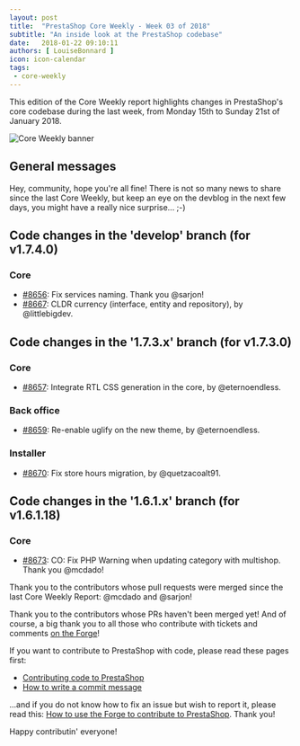 ```yaml
---
layout: post
title:  "PrestaShop Core Weekly - Week 03 of 2018"
subtitle: "An inside look at the PrestaShop codebase"
date:   2018-01-22 09:10:11
authors: [ LouiseBonnard ]
icon: icon-calendar
tags:
 - core-weekly
---
```


This edition of the Core Weekly report highlights changes in PrestaShop's core codebase during the last week, from Monday 15th to Sunday 21st of January 2018.

![Core Weekly banner](/assets/images/2017/04/core_weekly_banner.jpg)


## General messages

Hey, community, hope you're all fine! There is not so many news to share since the last Core Weekly, but keep an eye on the devblog in the next few days, you might have a really nice surprise... ;-)


## Code changes in the 'develop' branch (for v1.7.4.0)

### Core

* [#8656](https://github.com/PrestaShop/PrestaShop/pull/8656): Fix services naming. Thank you @sarjon!
* [#8667](https://github.com/PrestaShop/PrestaShop/pull/8667): CLDR currency (interface, entity and repository), by @littlebigdev.


## Code changes in the '1.7.3.x' branch (for v1.7.3.0)

### Core

* [#8657](https://github.com/PrestaShop/PrestaShop/pull/8657): Integrate RTL CSS generation in the core, by @eternoendless.


### Back office

* [#8659](https://github.com/PrestaShop/PrestaShop/pull/8659): Re-enable uglify on the new theme, by @eternoendless.


### Installer

* [#8670](https://github.com/PrestaShop/PrestaShop/pull/8670): Fix store hours migration, by @quetzacoalt91.


## Code changes in the '1.6.1.x' branch (for v1.6.1.18)

### Core

* [#8673](https://github.com/PrestaShop/PrestaShop/pull/8673): CO: Fix PHP Warning when updating category with multishop. Thank you @mcdado!

Thank you to the contributors whose pull requests were merged since the last Core Weekly Report: @mcdado and @sarjon!

Thank you to the contributors whose PRs haven't been merged yet! And of course, a big thank you to all those who contribute with tickets and comments [on the Forge](http://forge.prestashop.com/)!

If you want to contribute to PrestaShop with code, please read these pages first:

 * [Contributing code to PrestaShop](http://doc.prestashop.com/display/PS16/Contributing+code+to+PrestaShop)
 * [How to write a commit message](http://doc.prestashop.com/display/PS16/How+to+write+a+commit+message)

...and if you do not know how to fix an issue but wish to report it, please read this: [How to use the Forge to contribute to PrestaShop](http://doc.prestashop.com/display/PS16/How+to+use+the+Forge+to+contribute+to+PrestaShop). Thank you!

Happy contributin' everyone!
